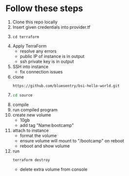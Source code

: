 # Follow these steps
1. Clone this repo locally
1. Insert given credentials into provider.tf   
1. ```shell
   cd terraform
   ```
1. Apply TerraForm
   - resolve any errors
   - public IP of instance is in output
   - ssh private key is in output
1. SSH into instance
   - fix connection issues
1. clone
   ```shell
   https://github.com/bluesentry/bsi-hello-world.git
   ```
1. ```sh
   cd source
   ```  
1. compile
1. run compiled program
1. create new volume
   - 10gb
   - add tag "Name:bootcamp"
1. attach to instance
   - format the volume
   - ensure volume will mount to "/bootcamp" on reboot
   - reboot and show volume
1. run 
   ```sh
   terraform destroy
   ```
   - delete extra volume from console
